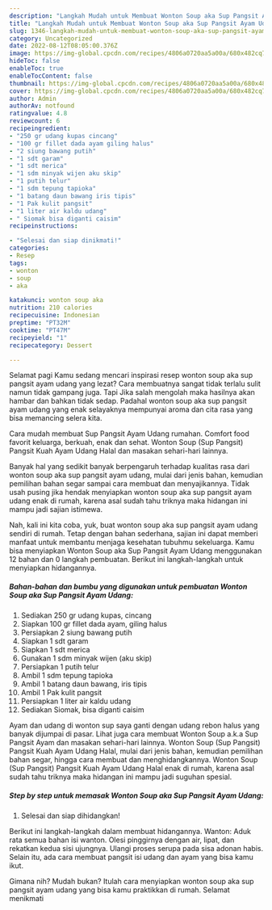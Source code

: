```yaml
---
description: "Langkah Mudah untuk Membuat Wonton Soup aka Sup Pangsit Ayam Udang, Bikin Ngiler"
title: "Langkah Mudah untuk Membuat Wonton Soup aka Sup Pangsit Ayam Udang, Bikin Ngiler"
slug: 1346-langkah-mudah-untuk-membuat-wonton-soup-aka-sup-pangsit-ayam-udang-bikin-ngiler
category: Uncategorized
date: 2022-08-12T08:05:00.376Z
image: https://img-global.cpcdn.com/recipes/4806a0720aa5a00a/680x482cq70/wonton-soup-aka-sup-pangsit-ayam-udang-foto-resep-utama.jpg
hideToc: false
enableToc: true
enableTocContent: false
thumbnail: https://img-global.cpcdn.com/recipes/4806a0720aa5a00a/680x482cq70/wonton-soup-aka-sup-pangsit-ayam-udang-foto-resep-utama.jpg
cover: https://img-global.cpcdn.com/recipes/4806a0720aa5a00a/680x482cq70/wonton-soup-aka-sup-pangsit-ayam-udang-foto-resep-utama.jpg
author: Admin
authorAv: notfound
ratingvalue: 4.8
reviewcount: 6
recipeingredient:
- "250 gr udang kupas cincang"
- "100 gr fillet dada ayam giling halus"
- "2 siung bawang putih"
- "1 sdt garam"
- "1 sdt merica"
- "1 sdm minyak wijen aku skip"
- "1 putih telur"
- "1 sdm tepung tapioka"
- "1 batang daun bawang iris tipis"
- "1 Pak kulit pangsit"
- "1 liter air kaldu udang"
- " Siomak bisa diganti caisim"
recipeinstructions:

- "Selesai dan siap dinikmati!"
categories:
- Resep
tags:
- wonton
- soup
- aka

katakunci: wonton soup aka 
nutrition: 210 calories
recipecuisine: Indonesian
preptime: "PT32M"
cooktime: "PT47M"
recipeyield: "1"
recipecategory: Dessert

---
```



Selamat pagi Kamu sedang mencari inspirasi resep wonton soup aka sup pangsit ayam udang yang lezat? Cara membuatnya sangat tidak terlalu sulit namun tidak gampang juga. Tapi Jika salah mengolah maka hasilnya akan hambar dan bahkan tidak sedap. Padahal wonton soup aka sup pangsit ayam udang yang enak selayaknya mempunyai aroma dan cita rasa yang bisa memancing selera kita.


Cara mudah membuat Sup Pangsit Ayam Udang rumahan. Comfort food favorit keluarga, berkuah, enak dan sehat. Wonton Soup (Sup Pangsit) Pangsit Kuah Ayam Udang Halal dan masakan sehari-hari lainnya.

Banyak hal yang sedikit banyak berpengaruh terhadap kualitas rasa dari wonton soup aka sup pangsit ayam udang, mulai dari jenis bahan, kemudian pemilihan bahan segar sampai cara membuat dan menyajikannya. Tidak usah pusing jika hendak menyiapkan wonton soup aka sup pangsit ayam udang enak di rumah, karena asal sudah tahu triknya maka hidangan ini mampu jadi sajian istimewa.


Nah, kali ini kita coba, yuk, buat wonton soup aka sup pangsit ayam udang sendiri di rumah. Tetap dengan bahan sederhana, sajian ini dapat memberi manfaat untuk membantu menjaga kesehatan tubuhmu sekeluarga. Kamu bisa menyiapkan Wonton Soup aka Sup Pangsit Ayam Udang menggunakan 12 bahan dan 0 langkah pembuatan. Berikut ini langkah-langkah untuk menyiapkan hidangannya.

<!--inarticleads1-->

##### Bahan-bahan dan bumbu yang digunakan untuk pembuatan Wonton Soup aka Sup Pangsit Ayam Udang:

1. Sediakan 250 gr udang kupas, cincang
1. Siapkan 100 gr fillet dada ayam, giling halus
1. Persiapkan 2 siung bawang putih
1. Siapkan 1 sdt garam
1. Siapkan 1 sdt merica
1. Gunakan 1 sdm minyak wijen (aku skip)
1. Persiapkan 1 putih telur
1. Ambil 1 sdm tepung tapioka
1. Ambil 1 batang daun bawang, iris tipis
1. Ambil 1 Pak kulit pangsit
1. Persiapkan 1 liter air kaldu udang
1. Sediakan  Siomak, bisa diganti caisim


Ayam dan udang di wonton sup saya ganti dengan udang rebon halus yang banyak dijumpai di pasar. Lihat juga cara membuat Wonton Soup a.k.a Sup Pangsit Ayam dan masakan sehari-hari lainnya. Wonton Soup (Sup Pangsit) Pangsit Kuah Ayam Udang Halal, mulai dari jenis bahan, kemudian pemilihan bahan segar, hingga cara membuat dan menghidangkannya. Wonton Soup (Sup Pangsit) Pangsit Kuah Ayam Udang Halal enak di rumah, karena asal sudah tahu triknya maka hidangan ini mampu jadi suguhan spesial. 

<!--inarticleads2-->

##### Step by step untuk memasak Wonton Soup aka Sup Pangsit Ayam Udang:


1. Selesai dan siap dihidangkan!

Berikut ini langkah-langkah dalam membuat hidangannya. Wanton: Aduk rata semua bahan isi wanton. Olesi pinggirnya dengan air, lipat, dan rekatkan kedua sisi ujungnya. Ulangi proses serupa pada sisa adonan habis. Selain itu, ada cara membuat pangsit isi udang dan ayam yang bisa kamu ikut. 

Gimana nih? Mudah bukan? Itulah cara menyiapkan wonton soup aka sup pangsit ayam udang yang bisa kamu praktikkan di rumah. Selamat menikmati
